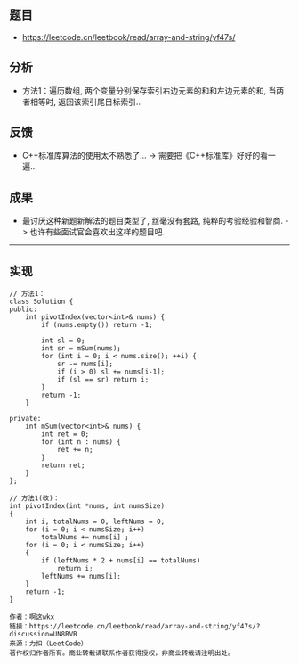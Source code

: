 
## 题目
+ https://leetcode.cn/leetbook/read/array-and-string/yf47s/


## 分析
+ 方法1：遍历数组, 两个变量分别保存索引右边元素的和和左边元素的和, 当两者相等时, 返回该索引尾目标索引..


## 反馈
+ C++标准库算法的使用太不熟悉了...  ->  需要把《C++标准库》好好的看一遍...


## 成果
+ 最讨厌这种新题新解法的题目类型了, 丝毫没有套路, 纯粹的考验经验和智商. ->  也许有些面试官会喜欢出这样的题目吧.


------------------------------------------------------------------------------------------------------------------------------------------------------------------

## 实现

```
// 方法1：
class Solution {
public:
    int pivotIndex(vector<int>& nums) {
        if (nums.empty()) return -1;

        int sl = 0;
        int sr = mSum(nums);
        for (int i = 0; i < nums.size(); ++i) {
            sr -= nums[i];
            if (i > 0) sl += nums[i-1];
            if (sl == sr) return i;
        }
        return -1;
    }

private:
    int mSum(vector<int>& nums) {
        int ret = 0;
        for (int n : nums) {
            ret += n;
        }
        return ret;
    }
};
```


```
// 方法1(改)：
int pivotIndex(int *nums, int numsSize)
{
    int i, totalNums = 0, leftNums = 0;
    for (i = 0; i < numsSize; i++)
        totalNums += nums[i] ;
    for (i = 0; i < numsSize; i++)
    {
        if (leftNums * 2 + nums[i] == totalNums)
            return i;
        leftNums += nums[i];
    }
    return -1;
}

作者：啊这wkx
链接：https://leetcode.cn/leetbook/read/array-and-string/yf47s/?discussion=UN8RVB
来源：力扣（LeetCode）
著作权归作者所有。商业转载请联系作者获得授权，非商业转载请注明出处。
```